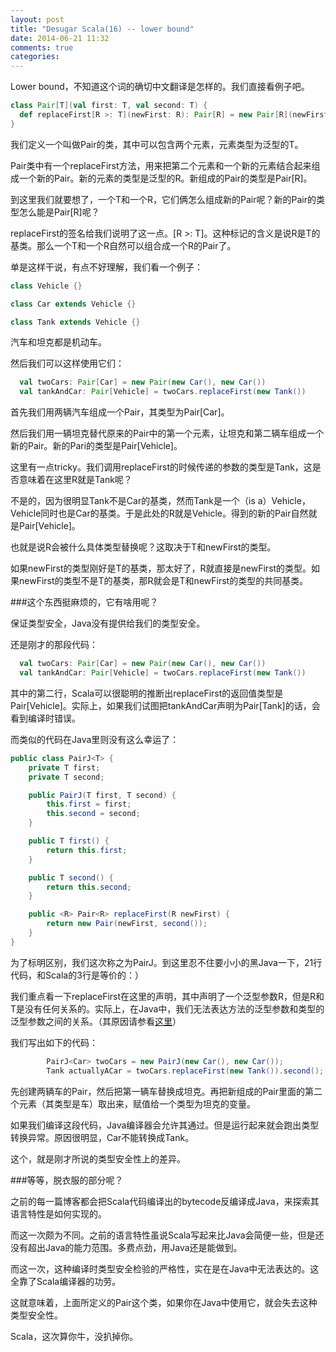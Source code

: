 ```yaml
---
layout: post
title: "Desugar Scala(16) -- lower bound"
date: 2014-06-21 11:32
comments: true
categories: 
---
```

Lower bound，不知道这个词的确切中文翻译是怎样的。我们直接看例子吧。

```scala
class Pair[T](val first: T, val second: T) {
  def replaceFirst[R >: T](newFirst: R): Pair[R] = new Pair[R](newFirst, second)
}
```

我们定义一个叫做Pair的类，其中可以包含两个元素，元素类型为泛型的T。

Pair类中有一个replaceFirst方法，用来把第二个元素和一个新的元素结合起来组成一个新的Pair。新的元素的类型是泛型的R。新组成的Pair的类型是Pair[R]。

到这里我们就要想了，一个T和一个R，它们俩怎么组成新的Pair呢？新的Pair的类型怎么能是Pair[R]呢？

replaceFirst的签名给我们说明了这一点。[R >: T]。这种标记的含义是说R是T的基类。那么一个T和一个R自然可以组合成一个R的Pair了。

单是这样干说，有点不好理解，我们看一个例子：

```scala
class Vehicle {}

class Car extends Vehicle {}

class Tank extends Vehicle {}
```

汽车和坦克都是机动车。

然后我们可以这样使用它们：

```scala
  val twoCars: Pair[Car] = new Pair(new Car(), new Car())
  val tankAndCar: Pair[Vehicle] = twoCars.replaceFirst(new Tank())
```

首先我们用两辆汽车组成一个Pair，其类型为Pair[Car]。

然后我们用一辆坦克替代原来的Pair中的第一个元素，让坦克和第二辆车组成一个新的Pair。新的Pari的类型是Pair[Vehicle]。

这里有一点tricky。我们调用replaceFirst的时候传递的参数的类型是Tank，这是否意味着在这里R就是Tank呢？

不是的，因为很明显Tank不是Car的基类，然而Tank是一个（is a）Vehicle，Vehicle同时也是Car的基类。于是此处的R就是Vehicle。得到的新的Pair自然就是Pair[Vehicle]。

也就是说R会被什么具体类型替换呢？这取决于T和newFirst的类型。

如果newFirst的类型刚好是T的基类，那太好了，R就直接是newFirst的类型。如果newFirst的类型不是T的基类，那R就会是T和newFirst的类型的共同基类。

###这个东西挺麻烦的，它有啥用呢？

保证类型安全，Java没有提供给我们的类型安全。

还是刚才的那段代码：

```scala
  val twoCars: Pair[Car] = new Pair(new Car(), new Car())
  val tankAndCar: Pair[Vehicle] = twoCars.replaceFirst(new Tank())
```

其中的第二行，Scala可以很聪明的推断出replaceFirst的返回值类型是Pair[Vehicle]。实际上，如果我们试图把tankAndCar声明为Pair[Tank]的话，会看到编译时错误。

而类似的代码在Java里则没有这么幸运了：

```java
public class PairJ<T> {
    private T first;
    private T second;

    public PairJ(T first, T second) {
        this.first = first;
        this.second = second;
    }

    public T first() {
        return this.first;
    }

    public T second() {
        return this.second;
    }

    public <R> Pair<R> replaceFirst(R newFirst) {
        return new Pair(newFirst, second());
    }
}
```

为了标明区别，我们这次称之为PairJ。到这里忍不住要小小的黑Java一下，21行代码，和Scala的3行是等价的：）

我们重点看一下replaceFirst在这里的声明，其中声明了一个泛型参数R，但是R和T是没有任何关系的。实际上，在Java中，我们无法表达方法的泛型参数和类型的泛型参数之间的关系。（其原因请参看[这里](http://www.angelikalanger.com/GenericsFAQ/FAQSections/TypeParameters.html#FAQ107)）

我们写出如下的代码：

```java
        PairJ<Car> twoCars = new PairJ(new Car(), new Car());
        Tank actuallyACar = twoCars.replaceFirst(new Tank()).second();
```

先创建两辆车的Pair，然后把第一辆车替换成坦克。再把新组成的Pair里面的第二个元素（其类型是车）取出来，赋值给一个类型为坦克的变量。

如果我们编译这段代码，Java编译器会允许其通过。但是运行起来就会跑出类型转换异常。原因很明显，Car不能转换成Tank。

这个，就是刚才所说的类型安全性上的差异。

###等等，脱衣服的部分呢？

之前的每一篇博客都会把Scala代码编译出的bytecode反编译成Java，来探索其语言特性是如何实现的。

而这一次颇为不同。之前的语言特性虽说Scala写起来比Java会简便一些，但是还没有超出Java的能力范围。多费点劲，用Java还是能做到。

而这一次，这种编译时类型安全检验的严格性，实在是在Java中无法表达的。这全靠了Scala编译器的功劳。

这就意味着，上面所定义的Pair这个类，如果你在Java中使用它，就会失去这种类型安全性。

Scala，这次算你牛，没扒掉你。